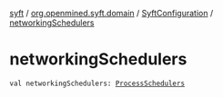 [syft](../../index.md) / [org.openmined.syft.domain](../index.md) / [SyftConfiguration](index.md) / [networkingSchedulers](./networking-schedulers.md)

# networkingSchedulers

`val networkingSchedulers: `[`ProcessSchedulers`](../../org.openmined.syft.threading/-process-schedulers/index.md)